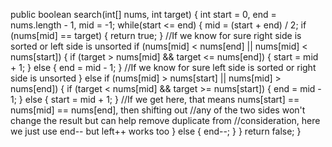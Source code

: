 public boolean search(int[] nums, int target) {
int start = 0, end = nums.length - 1, mid = -1;
while(start <= end) {
mid = (start + end) / 2;
if (nums[mid] == target) {
return true;
}
//If we know for sure right side is sorted or left side is unsorted
if (nums[mid] < nums[end] || nums[mid] < nums[start]) {
if (target > nums[mid] && target <= nums[end]) {
start = mid + 1;
} else {
end = mid - 1;
}
//If we know for sure left side is sorted or right side is unsorted
} else if (nums[mid] > nums[start] || nums[mid] > nums[end]) {
if (target < nums[mid] && target >= nums[start]) {
end = mid - 1;
} else {
start = mid + 1;
}
//If we get here, that means nums[start] == nums[mid] == nums[end], then shifting out
//any of the two sides won't change the result but can help remove duplicate from
//consideration, here we just use end-- but left++ works too
} else {
end--;
}
}
return false;
}